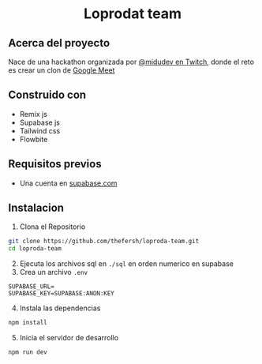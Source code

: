 <div align="center">
  <h1 align="center">Loprodat team</h1>
</div>

## Acerca del proyecto
Nace de una hackathon organizada por [@midudev en Twitch](https://www.twitch.tv/midudev), donde el reto es crear un clon de [Google Meet](https://meet.google.com/)

## Construido con
- Remix js
- Supabase js
- Tailwind css
- Flowbite

## Requisitos previos
- Una cuenta en [supabase.com](https://supabase.com/)

## Instalacion
1. Clona el Repositorio
```sh
git clone https://github.com/thefersh/loproda-team.git
cd loproda-team
```
2. Ejecuta los archivos sql en `./sql` en orden numerico en supabase
3. Crea un archivo `.env`
```text
SUPABASE_URL=
SUPABASE_KEY=SUPABASE:ANON:KEY
```
4. Instala las dependencias
```sh
npm install
```
5. Inicia el servidor de desarrollo
```sh
npm run dev
```

